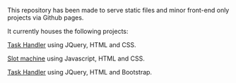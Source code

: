 This repository has been made to serve static files and minor front-end only projects via Github pages.

It currently houses the following projects:

[Task Handler](https://mittal-mayank.github.io/todo-list/css/) using JQuery, HTML and CSS.

[Slot machine](https://mittal-mayank.github.io/slot-machine/) using Javascript, HTML and CSS.

[Task Handler](https://mittal-mayank.github.io/todo-list/bootstrap/) using JQuery, HTML and Bootstrap.
